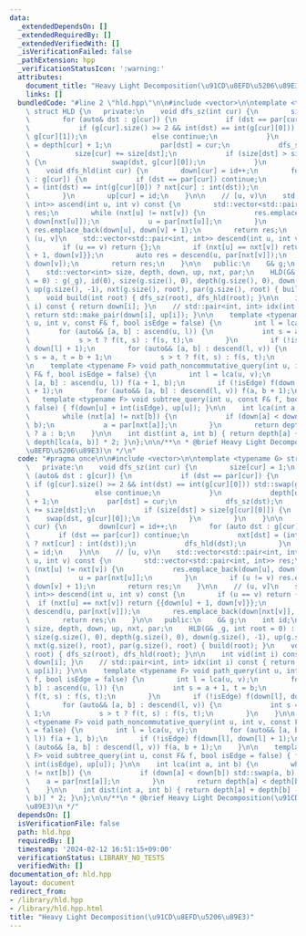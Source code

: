 ```yaml
---
data:
  _extendedDependsOn: []
  _extendedRequiredBy: []
  _extendedVerifiedWith: []
  _isVerificationFailed: false
  _pathExtension: hpp
  _verificationStatusIcon: ':warning:'
  attributes:
    document_title: "Heavy Light Decomposition(\u91CD\u8EFD\u5206\u89E3)"
    links: []
  bundledCode: "#line 2 \"hld.hpp\"\n\n#include <vector>\n\ntemplate <typename G>\
    \ struct HLD {\n   private:\n    void dfs_sz(int cur) {\n        size[cur] = 1;\n\
    \        for (auto& dst : g[cur]) {\n            if (dst == par[cur]) {\n    \
    \            if (g[cur].size() >= 2 && int(dst) == int(g[cur][0])) std::swap(g[cur][0],\
    \ g[cur][1]);\n                else continue;\n            }\n            depth[dst]\
    \ = depth[cur] + 1;\n            par[dst] = cur;\n            dfs_sz(dst);\n \
    \           size[cur] += size[dst];\n            if (size[dst] > size[g[cur][0]])\
    \ {\n                swap(dst, g[cur][0]);\n            }\n        }\n    }\n\n\
    \    void dfs_hld(int cur) {\n        down[cur] = id++;\n        for (auto dst\
    \ : g[cur]) {\n            if (dst == par[cur]) continue;\n            nxt[dst]\
    \ = (int(dst) == int(g[cur][0]) ? nxt[cur] : int(dst));\n            dfs_hld(dst);\n\
    \        }\n        up[cur] = id;\n    }\n\n    // [u, v)\n    std::vector<std::pair<int,\
    \ int>> ascend(int u, int v) const {\n        std::vector<std::pair<int, int>>\
    \ res;\n        while (nxt[u] != nxt[v]) {\n            res.emplace_back(down[u],\
    \ down[nxt[u]]);\n            u = par[nxt[u]];\n        }\n        if (u != v)\
    \ res.emplace_back(down[u], down[v] + 1);\n        return res;\n    }\n\n    //\
    \ (u, v]\n    std::vector<std::pair<int, int>> descend(int u, int v) const {\n\
    \        if (u == v) return {};\n        if (nxt[u] == nxt[v]) return {{down[u]\
    \ + 1, down[v]}};\n        auto res = descend(u, par[nxt[v]]);\n        res.emplace_back(down[nxt[v]],\
    \ down[v]);\n        return res;\n    }\n\n   public:\n    G& g;\n    int id;\n\
    \    std::vector<int> size, depth, down, up, nxt, par;\n    HLD(G& _g, int root\
    \ = 0) : g(_g), id(0), size(g.size(), 0), depth(g.size(), 0), down(g.size(), -1),\
    \ up(g.size(), -1), nxt(g.size(), root), par(g.size(), root) { build(root); }\n\
    \    void build(int root) { dfs_sz(root), dfs_hld(root); }\n\n    int vid(int\
    \ i) const { return down[i]; }\n    // std::pair<int, int> idx(int i) const {\
    \ return std::make_pair(down[i], up[i]); }\n\n    template <typename F> void path_query(int\
    \ u, int v, const F& f, bool isEdge = false) {\n        int l = lca(u, v);\n \
    \       for (auto&& [a, b] : ascend(u, l)) {\n            int s = a + 1, t = b;\n\
    \            s > t ? f(t, s) : f(s, t);\n        }\n        if (!isEdge) f(down[l],\
    \ down[l] + 1);\n        for (auto&& [a, b] : descend(l, v)) {\n            int\
    \ s = a, t = b + 1;\n            s > t ? f(t, s) : f(s, t);\n        }\n    }\n\
    \n    template <typename F> void path_noncommutative_query(int u, int v, const\
    \ F& f, bool isEdge = false) {\n        int l = lca(u, v);\n        for (auto&&\
    \ [a, b] : ascend(u, l)) f(a + 1, b);\n        if (!isEdge) f(down[l], down[l]\
    \ + 1);\n        for (auto&& [a, b] : descend(l, v)) f(a, b + 1);\n    }\n\n \
    \   template <typename F> void subtree_query(int u, const F& f, bool isEdge =\
    \ false) { f(down[u] + int(isEdge), up[u]); }\n\n    int lca(int a, int b) {\n\
    \        while (nxt[a] != nxt[b]) {\n            if (down[a] < down[b]) std::swap(a,\
    \ b);\n            a = par[nxt[a]];\n        }\n        return depth[a] < depth[b]\
    \ ? a : b;\n    }\n\n    int dist(int a, int b) { return depth[a] + depth[b] -\
    \ depth[lca(a, b)] * 2; }\n};\n\n/**\n * @brief Heavy Light Decomposition(\u91CD\
    \u8EFD\u5206\u89E3)\n */\n"
  code: "#pragma once\n\n#include <vector>\n\ntemplate <typename G> struct HLD {\n\
    \   private:\n    void dfs_sz(int cur) {\n        size[cur] = 1;\n        for\
    \ (auto& dst : g[cur]) {\n            if (dst == par[cur]) {\n               \
    \ if (g[cur].size() >= 2 && int(dst) == int(g[cur][0])) std::swap(g[cur][0], g[cur][1]);\n\
    \                else continue;\n            }\n            depth[dst] = depth[cur]\
    \ + 1;\n            par[dst] = cur;\n            dfs_sz(dst);\n            size[cur]\
    \ += size[dst];\n            if (size[dst] > size[g[cur][0]]) {\n            \
    \    swap(dst, g[cur][0]);\n            }\n        }\n    }\n\n    void dfs_hld(int\
    \ cur) {\n        down[cur] = id++;\n        for (auto dst : g[cur]) {\n     \
    \       if (dst == par[cur]) continue;\n            nxt[dst] = (int(dst) == int(g[cur][0])\
    \ ? nxt[cur] : int(dst));\n            dfs_hld(dst);\n        }\n        up[cur]\
    \ = id;\n    }\n\n    // [u, v)\n    std::vector<std::pair<int, int>> ascend(int\
    \ u, int v) const {\n        std::vector<std::pair<int, int>> res;\n        while\
    \ (nxt[u] != nxt[v]) {\n            res.emplace_back(down[u], down[nxt[u]]);\n\
    \            u = par[nxt[u]];\n        }\n        if (u != v) res.emplace_back(down[u],\
    \ down[v] + 1);\n        return res;\n    }\n\n    // (u, v]\n    std::vector<std::pair<int,\
    \ int>> descend(int u, int v) const {\n        if (u == v) return {};\n      \
    \  if (nxt[u] == nxt[v]) return {{down[u] + 1, down[v]}};\n        auto res =\
    \ descend(u, par[nxt[v]]);\n        res.emplace_back(down[nxt[v]], down[v]);\n\
    \        return res;\n    }\n\n   public:\n    G& g;\n    int id;\n    std::vector<int>\
    \ size, depth, down, up, nxt, par;\n    HLD(G& _g, int root = 0) : g(_g), id(0),\
    \ size(g.size(), 0), depth(g.size(), 0), down(g.size(), -1), up(g.size(), -1),\
    \ nxt(g.size(), root), par(g.size(), root) { build(root); }\n    void build(int\
    \ root) { dfs_sz(root), dfs_hld(root); }\n\n    int vid(int i) const { return\
    \ down[i]; }\n    // std::pair<int, int> idx(int i) const { return std::make_pair(down[i],\
    \ up[i]); }\n\n    template <typename F> void path_query(int u, int v, const F&\
    \ f, bool isEdge = false) {\n        int l = lca(u, v);\n        for (auto&& [a,\
    \ b] : ascend(u, l)) {\n            int s = a + 1, t = b;\n            s > t ?\
    \ f(t, s) : f(s, t);\n        }\n        if (!isEdge) f(down[l], down[l] + 1);\n\
    \        for (auto&& [a, b] : descend(l, v)) {\n            int s = a, t = b +\
    \ 1;\n            s > t ? f(t, s) : f(s, t);\n        }\n    }\n\n    template\
    \ <typename F> void path_noncommutative_query(int u, int v, const F& f, bool isEdge\
    \ = false) {\n        int l = lca(u, v);\n        for (auto&& [a, b] : ascend(u,\
    \ l)) f(a + 1, b);\n        if (!isEdge) f(down[l], down[l] + 1);\n        for\
    \ (auto&& [a, b] : descend(l, v)) f(a, b + 1);\n    }\n\n    template <typename\
    \ F> void subtree_query(int u, const F& f, bool isEdge = false) { f(down[u] +\
    \ int(isEdge), up[u]); }\n\n    int lca(int a, int b) {\n        while (nxt[a]\
    \ != nxt[b]) {\n            if (down[a] < down[b]) std::swap(a, b);\n        \
    \    a = par[nxt[a]];\n        }\n        return depth[a] < depth[b] ? a : b;\n\
    \    }\n\n    int dist(int a, int b) { return depth[a] + depth[b] - depth[lca(a,\
    \ b)] * 2; }\n};\n\n/**\n * @brief Heavy Light Decomposition(\u91CD\u8EFD\u5206\
    \u89E3)\n */"
  dependsOn: []
  isVerificationFile: false
  path: hld.hpp
  requiredBy: []
  timestamp: '2024-02-12 16:51:15+09:00'
  verificationStatus: LIBRARY_NO_TESTS
  verifiedWith: []
documentation_of: hld.hpp
layout: document
redirect_from:
- /library/hld.hpp
- /library/hld.hpp.html
title: "Heavy Light Decomposition(\u91CD\u8EFD\u5206\u89E3)"
---
```

